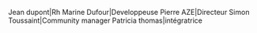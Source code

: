 Jean dupont|Rh
Marine Dufour|Developpeuse
Pierre AZE|Directeur
Simon Toussaint|Community manager
Patricia thomas|intégratrice